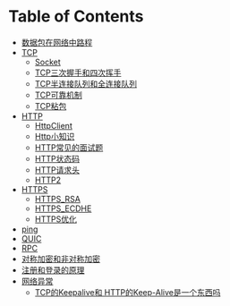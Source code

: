 # Table of Contents



+ [数据包在网络中路程](数据包在网络中路程.md)
+ [TCP]()
    + [Socket](Socket.md)
    + [TCP三次握手和四次挥手](TCP三次握手和四次挥手.md)
    + [TCP半连接队列和全连接队列](TCP半连接队列和全连接队列.md)
    + [TCP可靠机制](TCP可靠机制.md)
    + [TCP粘包](TCP粘包.md)
+ [HTTP]()
    + [HttpClient](HttpClient.md)
    + [Http小知识](Http小知识.md)
    + [HTTP常见的面试题](HTTP常见的面试题.md)
    + [HTTP状态码](HTTP状态码.md)
    + [HTTP请求头](HTTP请求头.md)
    + [HTTP2](HTTP2.md)
+ [HTTPS]()
    + [HTTPS_RSA](HTTPS_RSA.md)
    + [HTTPS_ECDHE](HTTPS_ECDHE.md)
    + [HTTPS优化](HTTPS优化.md)
+ [ping](ping.md)
+ [QUIC](QUIC.md)
+ [RPC](RPC.md)
+ [对称加密和非对称加密](对称加密和非对称加密.md)
+ [注册和登录的原理](注册和登录的原理.md)
+ [网络异常]()
    + [TCP的Keepalive和 HTTP的Keep-Alive是一个东西吗](./网络异常/TCP的Keepalive和HTTP的Keep-Alive是一个东西吗.md)
